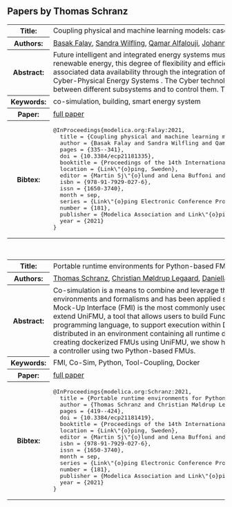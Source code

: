## Papers by Thomas Schranz
<table><tr><th>Title:</th>
<td>Coupling physical and machine learning models: case study of a single-family house</td>
</tr>
<tr><th>Authors:</th>
<td>
<a href="/proceedings/authors/BasakFalay">Basak Falay</a>, <a href="/proceedings/authors/SandraWilfling">Sandra Wilfling</a>, <a href="/proceedings/authors/QamarAlfalouji">Qamar Alfalouji</a>, <a href="/proceedings/authors/JohannesExenberger">Johannes Exenberger</a>, <a href="/proceedings/authors/ThomasSchranz">Thomas Schranz</a>, <a href="/proceedings/authors/ChristianMoldrupLegaard">Christian Møldrup Legaard</a>, <a href="/proceedings/authors/IngoLeusbrock">Ingo Leusbrock</a> and <a href="/proceedings/authors/GeraldSchweiger">Gerald Schweiger</a></td>
</tr>
<tr><th>Abstract:</th>
<td>Future intelligent and integrated energy systems must have a high degree of flexibility and efficiency to ensure reliable and sustainable operation. 
Along with the rapid expansion of renewable energy, this degree of flexibility and efficiency can be achieved by overcoming the clear separation between different sectors and by increasing connectivity and the associated data availability through the integration of sensors and edge/fog computing \cite{vatanparvar2018}. 
All of these developments drive the transition from towards so-called Cyber-Physical Energy Systems . 
The Cyber technologies (sensors, edge/fog computing, IoT networks, etc.) are able to monitor the physical systems, to enable communication between different subsystems and to control them.
The emergence of Cyber-Physical Systems poses new challenges for traditional modelling and simulation approaches.</td></tr>
<tr><th>Keywords:</th>
<td>co-simulation, building, smart energy system</td></tr>
<tr><th>Paper:</th>
<td><a href="https://doi.org/10.3384/ecp21181335">full paper</a></td>
</tr>
<tr><th>Bibtex:</th>
<td><pre>
@InProceedings{modelica.org:Falay:2021,
  title = {Coupling physical and machine learning models: case study of a single-family house},
  author = {Basak Falay and Sandra Wilfling and Qamar Alfalouji and Johannes Exenberger and Thomas Schranz and Christian Møldrup Legaard and Ingo Leusbrock and Gerald Schweiger},
  pages = {335--341},
  doi = {10.3384/ecp21181335},
  booktitle = {Proceedings of the 14th International Modelica Conference},
  location = {Link\&quot;{o}ping, Sweden},
  editor = {Martin Sj\&quot;{o}lund and Lena Buffoni and Adrian Pop and Lennart Ochel},
  isbn = {978-91-7929-027-6},
  issn = {1650-3740},
  month = sep,
  series = {Link\&quot;{o}ping Electronic Conference Proceedings},
  number = {181},
  publisher = {Modelica Association and Link\&quot;{o}ping University Electronic Press},
  year = {2021}
}
</pre></td></tr>
</table><br>

<table><tr><th>Title:</th>
<td>Portable runtime environments for Python-based FMUs: Adding Docker support to UniFMU</td>
</tr>
<tr><th>Authors:</th>
<td>
<a href="/proceedings/authors/ThomasSchranz">Thomas Schranz</a>, <a href="/proceedings/authors/ChristianMoldrupLegaard">Christian Møldrup Legaard</a>, <a href="/proceedings/authors/DaniellaTola">Daniella Tola</a> and <a href="/proceedings/authors/GeraldSchweiger">Gerald Schweiger</a></td>
</tr>
<tr><th>Abstract:</th>
<td>Co-simulation is a means to combine and leverage the strengths of different modeling tools, environments and formalisms and has been applied successfully in various domains. The Functional Mock-Up Interface (FMI) is the most commonly used standard for co-simulation. In this paper we extend UniFMU, a tool that allows users to build Functional Mock-Up Units (FMUs) in virtually any programming language, to support execution within Docker. As a result the generated FMUs can be distributed in an environment containing all runtime dependencies. To describe the process of creating dockerized FMUs using UniFMU, we show how to model and co-simulate a robotic arm and a controller using two Python-based FMUs.</td></tr>
<tr><th>Keywords:</th>
<td>FMI, Co-Sim, Python, Tool-Coupling, Docker</td></tr>
<tr><th>Paper:</th>
<td><a href="https://doi.org/10.3384/ecp21181419">full paper</a></td>
</tr>
<tr><th>Bibtex:</th>
<td><pre>
@InProceedings{modelica.org:Schranz:2021,
  title = {Portable runtime environments for Python-based FMUs: Adding Docker support to UniFMU},
  author = {Thomas Schranz and Christian Møldrup Legaard and Daniella Tola and Gerald Schweiger},
  pages = {419--424},
  doi = {10.3384/ecp21181419},
  booktitle = {Proceedings of the 14th International Modelica Conference},
  location = {Link\&quot;{o}ping, Sweden},
  editor = {Martin Sj\&quot;{o}lund and Lena Buffoni and Adrian Pop and Lennart Ochel},
  isbn = {978-91-7929-027-6},
  issn = {1650-3740},
  month = sep,
  series = {Link\&quot;{o}ping Electronic Conference Proceedings},
  number = {181},
  publisher = {Modelica Association and Link\&quot;{o}ping University Electronic Press},
  year = {2021}
}
</pre></td></tr>
</table><br>
